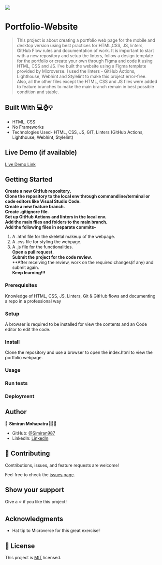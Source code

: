 ![](https://img.shields.io/badge/Microverse-blueviolet)
# Portfolio-Website


> This project is about creating a portfolio web page for the mobile and desktop version using best practices for HTML,CSS, JS, linters, GitHub Flow rules and documentation of work. It is important to start with a new repository and setup the linters, follow a design template for the portfolio or create your own through Figma and code it using HTML, CSS and JS. I've built the website using a Figma template provided by Microverse.
       I used the linters - GitHub Actions, Lighthouse, Webhint and Stylelint to make this project error-free. Also, all the other files except the HTML, CSS and JS files were added to feature branches to make the main branch remain in best possible condition and stable.
   
## Built With 💻⌚️💡

- HTML, CSS
- No Frameworks
- Technologies Used- HTML, CSS, JS, GIT, Linters (GitHub Actions, Lighthouse, Webhint, Stylelint)


## Live Demo (if available)


[Live Demo Link]([https://simiran987.github.io/Portfolio-Website-Project/](https://simiran777.github.io/Portfolio-Website-Project/))

## Getting Started
**Create a new GitHub repository.**<br>
**Clone the repository to the local env through commandline/terminal or code editors like Visual Studio Code.**<br>
**Create a new feature branch.**<br>
**Create .gitignore file.**<br>
**Set up GitHub Actions and linters in the local env.**<br>
**Add the main files and folders to the main branch.**<br>
**Add the following files in separate commits-**<br>
  1. A .html file for the skeletal makeup of the webpage.<br>
  2. A .css file for styling the webpage.<br>
  3. A .js file for the functionalities.<br>
**Open a pull request.**<br>
**Submit the project for the code review.**<br>
**After receiving the review, work on the required changes(if any) and submit again.<br>
**Keep learning!!!**

### Prerequisites
Knowledge of HTML, CSS, JS, Linters, Git & GitHub flows and documenting a repo in a professional way

### Setup
A browser is required to be installed for view the contents and an Code editor to edit the code.

### Install
Clone the repository and use a browser to open the index.html to view the portfolio webpage.

### Usage

### Run tests

### Deployment

## Author

👤 **Simiran Mohapatra**👩🏻‍💼

- GitHub: [@Simiran987](https://github.com/Simiran987)
- LinkedIn: [LinkedIn](https://linkedin.com/in/simiran-mohapatra)


## 🤝 Contributing

Contributions, issues, and feature requests are welcome!

Feel free to check the [issues page](../../issues/).


## Show your support

Give a ⭐️ if you like this project!

## Acknowledgments

- Hat tip to Microverse for this great exercise!

## 📝 License

This project is [MIT](./MIT.md) licensed.
